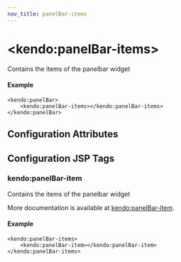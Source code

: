 ```yaml
---
nav_title: panelBar-items
---
```


# \<kendo:panelBar-items\>

Contains the items of the panelbar widget

#### Example
    <kendo:panelBar>
        <kendo:panelBar-items></kendo:panelBar-items>
    </kendo:panelBar>

## Configuration Attributes


##  Configuration JSP Tags

### kendo:panelBar-item

Contains the items of the panelbar widget

More documentation is available at [kendo:panelBar-item](/kendo-ui/api/wrappers/jsp/panelbar/item).

#### Example

    <kendo:panelBar-items>
        <kendo:panelBar-item></kendo:panelBar-item>
    </kendo:panelBar-items>

